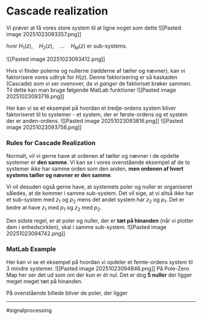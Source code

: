 # Cascade realization
Vi prøver at få vores store system til at ligne noget som dette
![[Pasted image 20251023093357.png]]

hvor $H_1(z),\quad H_2(z),\quad ...\quad H_M(z)$ er sub-systems.

![[Pasted image 20251023093412.png]]

Hvis vi finder polerne og nullerne (rødderne af tæller og nævner), kan vi faktorisere vores udtryk for $H(z)$. Denne faktorisering er så kaskaden (Cascade) som vi ser ovenover, da vi _ganger_ de faktoriset brøker sammen.
Til dette kan man bruge følgende MatLab funktioner
![[Pasted image 20251023093716.png]]

Her kan vi se et eksempel på hvordan et tredje-ordens system bliver faktoriseret til to systemer - et system, der er første-ordens og et system der er anden-ordens.
![[Pasted image 20251023093816.png]]
![[Pasted image 20251023093756.png]]

### Rules for Cascade Realization
Normalt, vil vi gerne have at ordenen af tæller og nævner i de opdelte systemer er **den samme**.
Vi kan se i vores ovenstående eksempel af de to systemer _ikke_ har samme orden som den anden, **men ordenen af hvert systems tæller og nævner er den samme**.

Vi vil desuden også gerne have, at systemets poler og nuller er organiseret således, at de kommer i samme sub-system. Det vil sige, at vi altså _ikke_ har et sub-system med $z_1$ og $p_2$ mens det andet system har $z_2$ og $p_1$. Det er bedre at have $z_1$ med $p_1$ og $z_2$ med $p_2$.

Den sidste regel, er at poler og nuller, der er **tæt på hinanden** (når vi plotter dem i enhedscirklen), skal i samme sub-system.
![[Pasted image 20251023094742.png]]

### MatLab Example
Her kan vi se et eksempel på hvordan vi opdeler et femte-ordens system til 3 mindre systemer.
![[Pasted image 20251023094846.png]]
På Pole-Zero Map her ser det ud som om der kun er ét nul. Det er dog **5 nuller** der ligger meget meget tæt på hinanden.

På ovenstående billede bliver de poler, der ligger 

---
#signalprocessing 